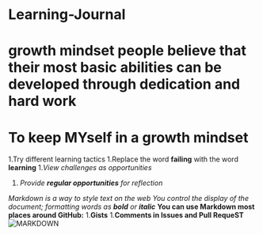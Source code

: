 # Learning-Journal
# growth mindset people believe that their most basic abilities can be developed through dedication and hard work
# To keep MYself in a growth mindset
1.Try different learning tactics
1.Replace the word **failing** with the word **learning**
1._View challenges as opportunities_
1. _Provide **regular opportunities** for reflection_

*Markdown is a way to style text on the web*
_You control the display of the document; formatting words as **bold** or **italic**_
**You can use Markdown most places around GitHub:**
1.**Gists**
1.**Comments in Issues and Pull RequeST**
![MARKDOWN](https://www.techindiatoday.com/wp-content/uploads/2019/10/Best-Programming-Languages-For-Artificial-Intelligence-1024x682.jpg)

